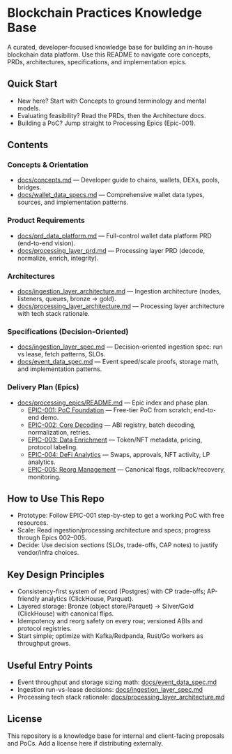 # Blockchain Practices Knowledge Base

A curated, developer-focused knowledge base for building an in-house blockchain data platform. Use this README to navigate core concepts, PRDs, architectures, specifications, and implementation epics.

## Quick Start

- New here? Start with Concepts to ground terminology and mental models.
- Evaluating feasibility? Read the PRDs, then the Architecture docs.
- Building a PoC? Jump straight to Processing Epics (Epic-001).

## Contents

### Concepts & Orientation
- [docs/concepts.md](docs/concepts.md) — Developer guide to chains, wallets, DEXs, pools, bridges.
- [docs/wallet_data_specs.md](docs/wallet_data_specs.md) — Comprehensive wallet data types, sources, and implementation patterns.

### Product Requirements
- [docs/prd_data_platform.md](docs/prd_data_platform.md) — Full-control wallet data platform PRD (end-to-end vision).
- [docs/processing_layer_prd.md](docs/processing_layer_prd.md) — Processing layer PRD (decode, normalize, enrich, integrity).

### Architectures
- [docs/ingestion_layer_architecture.md](docs/ingestion_layer_architecture.md) — Ingestion architecture (nodes, listeners, queues, bronze → gold).
- [docs/processing_layer_architecture.md](docs/processing_layer_architecture.md) — Processing layer architecture with tech stack rationale.

### Specifications (Decision-Oriented)
- [docs/ingestion_layer_spec.md](docs/ingestion_layer_spec.md) — Decision-oriented ingestion spec: run vs lease, fetch patterns, SLOs.
- [docs/event_data_spec.md](docs/event_data_spec.md) — Event speed/scale proofs, storage math, and implementation patterns.

### Delivery Plan (Epics)
- [docs/processing_epics/README.md](docs/processing_epics/README.md) — Epic index and phase plan.
  - [EPIC-001: PoC Foundation](docs/processing_epics/epic-001-poc-foundation.md) — Free-tier PoC from scratch; end-to-end demo.
  - [EPIC-002: Core Decoding](docs/processing_epics/epic-002-core-decoding.md) — ABI registry, batch decoding, normalization, retries.
  - [EPIC-003: Data Enrichment](docs/processing_epics/epic-003-data-enrichment.md) — Token/NFT metadata, pricing, protocol labeling.
  - [EPIC-004: DeFi Analytics](docs/processing_epics/epic-004-defi-analytics.md) — Swaps, approvals, NFT activity, LP analytics.
  - [EPIC-005: Reorg Management](docs/processing_epics/epic-005-reorg-management.md) — Canonical flags, rollback/recovery, monitoring.

## How to Use This Repo

- Prototype: Follow EPIC-001 step-by-step to get a working PoC with free resources.
- Scale: Read ingestion/processing architecture and specs; progress through Epics 002–005.
- Decide: Use decision sections (SLOs, trade-offs, CAP notes) to justify vendor/infra choices.

## Key Design Principles

- Consistency-first system of record (Postgres) with CP trade-offs; AP-friendly analytics (ClickHouse, Parquet).
- Layered storage: Bronze (object store/Parquet) → Silver/Gold (ClickHouse) with canonical flips.
- Idempotency and reorg safety on every row; versioned ABIs and protocol registries.
- Start simple; optimize with Kafka/Redpanda, Rust/Go workers as throughput grows.

## Useful Entry Points

- Event throughput and storage sizing math: [docs/event_data_spec.md](docs/event_data_spec.md)
- Ingestion run-vs-lease decisions: [docs/ingestion_layer_spec.md](docs/ingestion_layer_spec.md)
- Processing tech stack rationale: [docs/processing_layer_architecture.md](docs/processing_layer_architecture.md)

## License

This repository is a knowledge base for internal and client-facing proposals and PoCs. Add a license here if distributing externally.
